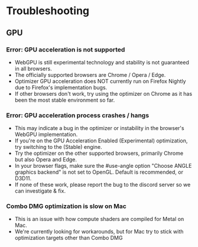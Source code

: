 # Troubleshooting

## GPU

### Error: GPU acceleration is not supported

* WebGPU is still experimental technology and stability is not guaranteed in all browsers.
* The officially supported browsers are Chrome / Opera / Edge.
* Optimizer GPU acceleration does NOT currently run on Firefox Nightly due to Firefox's implementation bugs.
* If other browsers don't work, try using the optimizer on Chrome as it has been the most stable environment so far.

### Error: GPU acceleration process crashes / hangs

* This may indicate a bug in the optimizer or instability in the browser's WebGPU implementation.
* If you're on the GPU Acceleration Enabled (Experimental) optimization, try switching to the (Stable) engine.
* Try the optimizer on the other supported browsers, primarily Chrome but also Opera and Edge.
* In your browser flags, make sure the #use-angle option "Choose ANGLE graphics backend" is not set to OpenGL. Default
  is recommended, or D3D11.
* If none of these work, please report the bug to the discord server so we can investigate & fix.

### Combo DMG optimization is slow on Mac

* This is an issue with how compute shaders are compiled for Metal on Mac.
* We're currently looking for workarounds, but for Mac try to stick with optimization targets other than Combo DMG
